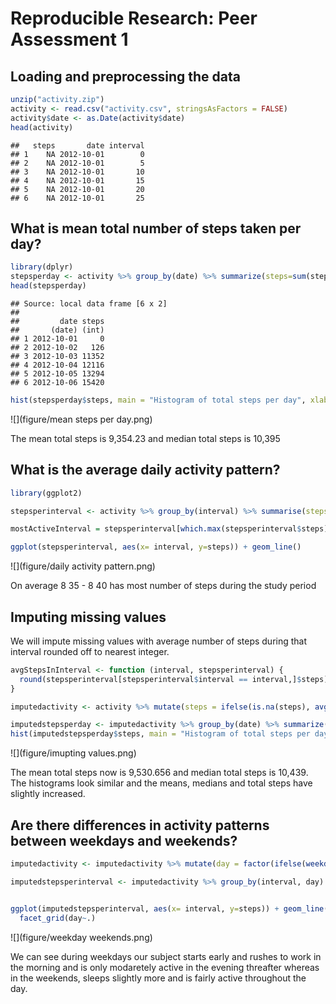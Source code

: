 # Reproducible Research: Peer Assessment 1


## Loading and preprocessing the data

```r
unzip("activity.zip")
activity <- read.csv("activity.csv", stringsAsFactors = FALSE)
activity$date <- as.Date(activity$date)
head(activity)
```

```
##   steps       date interval
## 1    NA 2012-10-01        0
## 2    NA 2012-10-01        5
## 3    NA 2012-10-01       10
## 4    NA 2012-10-01       15
## 5    NA 2012-10-01       20
## 6    NA 2012-10-01       25
```

## What is mean total number of steps taken per day?

```r
library(dplyr)
stepsperday <- activity %>% group_by(date) %>% summarize(steps=sum(steps,na.rm = TRUE))
head(stepsperday)
```

```
## Source: local data frame [6 x 2]
## 
##         date steps
##       (date) (int)
## 1 2012-10-01     0
## 2 2012-10-02   126
## 3 2012-10-03 11352
## 4 2012-10-04 12116
## 5 2012-10-05 13294
## 6 2012-10-06 15420
```

```r
hist(stepsperday$steps, main = "Histogram of total steps per day", xlab = 'Steps/day')
```

![](figure/mean steps per day.png)

The mean total steps is 9,354.23 and median total steps is 10,395


## What is the average daily activity pattern?

```r
library(ggplot2)

stepsperinterval <- activity %>% group_by(interval) %>% summarise(steps = mean(steps, na.rm = TRUE))

mostActiveInterval = stepsperinterval[which.max(stepsperinterval$steps), ]$interval

ggplot(stepsperinterval, aes(x= interval, y=steps)) + geom_line()
```

![](figure/daily activity pattern.png)

On average 8 35 - 8 40  has most number of steps during the study period

## Imputing missing values
We will impute missing values with average number of steps during that interval rounded off to nearest integer.

```r
avgStepsInInterval <- function (interval, stepsperinterval) {
  round(stepsperinterval[stepsperinterval$interval == interval,]$steps)
}

imputedactivity <- activity %>% mutate(steps = ifelse(is.na(steps), avgStepsInInterval(interval, stepsperinterval), steps))

imputedstepsperday <- imputedactivity %>% group_by(date) %>% summarize(steps=sum(steps,na.rm = TRUE))
hist(imputedstepsperday$steps, main = "Histogram of total steps per day after imputing", xlab = 'Steps/day')
```

![](figure/imupting values.png)

The mean total steps now is 9,530.656 and median total steps is 10,439. The histograms look similar and the means, medians and total steps have slightly increased. 

## Are there differences in activity patterns between weekdays and weekends?

```r
imputedactivity <- imputedactivity %>% mutate(day = factor(ifelse(weekdays(date) %in% c('Sunday','Saturday'), 'Weekend', 'Weekday')))

imputedstepsperinterval <- imputedactivity %>% group_by(interval, day) %>% summarise(steps = mean(steps, na.rm = TRUE))


ggplot(imputedstepsperinterval, aes(x= interval, y=steps)) + geom_line() +
  facet_grid(day~.)
```

![](figure/weekday weekends.png)

We can see during weekdays our subject starts early and rushes to work in the morning and is only modaretely active in the evening threafter whereas in the weekends, sleeps slightly more and is fairly active throughout the day.